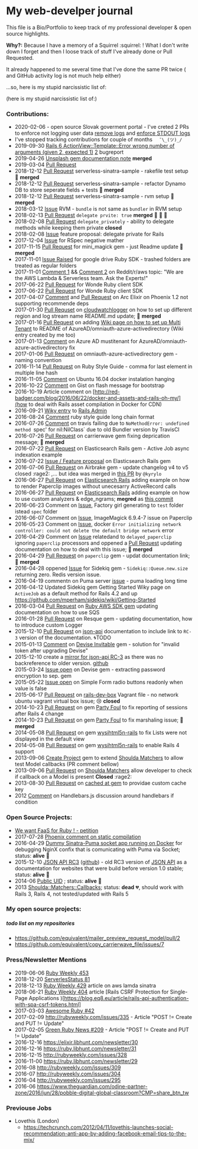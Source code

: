 # My web-develper journal

This file is a Bio/Portfolio to keep track of my professional developer &amp; open source highlights.

**Why?:** Because I have a memory of a Squirrel :squirrel: !
What I don't write down I forget and then I loose track of stuff
I've already done or Pull Requested.

It already happened to me several time that I've done the same PR twice
( and GitHub activity log is not much help either)

...so, here is my stupid narcissistic list of:

(here is my stupid narcissistic list of:)

### Contributions:

* 2020-02-06 - open source Slovak goverment portal - I've creted 2 PRs  to enforce not logging user data  [remove logs](https://github.com/slovensko-digital/navody.digital/pull/333) and [enforce STDOUT logs](https://github.com/slovensko-digital/navody.digital/pull/334)
* I've stopped tracking contributions for couple of months `  ¯\_(ツ)_/`
* 2019-09-30 [Rails 6 ActionView::Template::Error wrong number of arguments (given 2, expected 1)](https://github.com/rspec/rspec-rails/issues/2177) [2](https://github.com/rails/rails/issues/36315) bugreport
* 2019-04-26 [Unsplash gem documentation note](https://github.com/unsplash/unsplash_rb/pull/68) **merged**
* 2019-03-04 [Pull Request](https://github.com/rstacruz/cheatsheets/pull/1030)
* 2018-12-12 [Pull Request](https://github.com/aws-samples/serverless-sinatra-sample/pull/6) serverless-sinatra-sample - rakefile test setup :hamster: **merged** 
* 2018-12-12 [Pull Request](https://github.com/aws-samples/serverless-sinatra-sample/pull/5) serverless-sinatra-sample - refactor Dynamo DB to store seperate fields + tests :hamster: **merged** 
* 2018-12-12 [Pull Request](https://github.com/aws-samples/serverless-sinatra-sample/pull/4) serverless-sinatra-sample - rvm setup :hamster: **merged** 
* 2018-03-12 [Issue](https://github.com/rvm/rvm/issues/4324) RVM -
  `bundle` is not same as `bundler` in RVM setup
* 2018-02-13 [Pull Request](https://github.com/rails/rails/pull/31944)
  `delegate prvite: true` **merged** :hamster: :hamster: :hamster:
* 2018-02-08 [Pull Request](https://github.com/rails/rails/pull/31933) `delegate_privately` - ability to delegate methods while keeping them private **closed**
* 2018-02-08 [Issue](https://github.com/rails/rails/issues/31932) feature proposal: delegate private for Rails
* 2017-12-04 [Issue](https://github.com/rspec/rspec-expectations/issues/1028) for RSpec negative mather 
* 2017-11-15 [Pull Request](https://github.com/minimagick/minimagick/pull/433) for mini_magick gem - just Readme update :hamster: **merged**
* 2017-11-01 [Issue Raised](https://github.com/google/google-api-ruby-client/issues/626) for google drive Ruby SDK - trashed folders are treated as regular folders
* 2017-11-01 [Comment 1](https://www.reddit.com/r/aws/comments/7a5anz/we_are_the_aws_lambda_serverless_team_ask_the/dp779t5/) && [Comment 2](https://www.reddit.com/r/aws/comments/7a5anz/we_are_the_aws_lambda_serverless_team_ask_the/dp77xzl/) on Reddit/r/aws topic: "We are the AWS Lambda & Serverless team. Ask the Experts!" 
* 2017-06-22 [Pull Request](https://github.com/wondeltd/ruby-client/pull/4) for Wonde Ruby client SDK
* 2017-06-22 [Pull Request](https://github.com/wondeltd/ruby-client/pull/3) for Wonde Ruby client SDK
* 2017-04-07 [Comment](https://github.com/stavro/arc/issues/180) and
  [Pull Request](https://github.com/stavro/arc/pull/181) on Arc Elixir
on Phoenix 1.2 not supporting recommende deps
* 2017-01-30 [Pull Requset](https://github.com/amvse/cloudwatchlogger/pull/3) on [cloudwatchlogger](https://github.com/amvse/cloudwatchlogger) on how to set up different region and log stream name README.md update; :hamster: **merged**
* 2017-01-16 [Pull  Request](https://github.com/AzureAD/omniauth-azure-activedirectory/pull/29) on adding [Wiki page on how to set up Multi Tenant](https://github.com/AzureAD/omniauth-azure-activedirectory/wiki/Setup-Multi-tenant) to README of AzureAD/omniauth-azure-activedirectory (Wiki entry created by me too)
* 2017-01-13   [Comment](https://github.com/AzureAD/omniauth-azure-activedirectory/issues/25) on Azure AD mustitenant for AzureAD/omniauth-azure-activedirectory fix
* 2017-01-06 [Pull Request](https://github.com/AzureAD/omniauth-azure-activedirectory/pull/28) on omniauth-azure-activedirectory gem - naming convention
* 2016-11-14 [Pull Request](https://github.com/bbatsov/ruby-style-guide/pull/610) on Ruby Style Guide - comma for last element in multiple line hash
* 2016-11-05 [Comment](https://github.com/docker/docker/issues/23347#issuecomment-258604002) on Ubuntu 16.04 docker instalation hanging
* 2016-10-22 [Comment](https://gist.github.com/roberto/3344628#gistcomment-1903900) on Gist on flash message for bootstrap
* 2016-10-19 Article comment on [http://red-badger.com/blog/2016/06/22/docker-and-assets-and-rails-oh-my/](how to deal with Rails asset compilation in Docker for CDN)
* 2016-09-21 [Wiky entry](https://github.com/sferik/rails_admin/wiki/Orderable-Sortable-Has-And-Belongs-To-Many) to [Rails Admin](https://github.com/sferik/rails_admin)
* 2016-08-24 [Comment](https://github.com/bbatsov/ruby-style-guide/pull/176) ruby style guide long chain format 
* 2016-07-26 [Comment](https://github.com/rubygems/rubygems/issues/1419) on travis failing due to  `NoMethodError: undefined method `spec' for nil:NilClass` due to old Bundler version by TravisCI
* 2016-07-26 [Pull Request](https://github.com/carrierwaveuploader/carrierwave/pull/1989) on carrierwave gem fixing deprication message; :hamster: **merged**
* 2016-07-22 [Pull  Request](https://github.com/elastic/elasticsearch-rails/pull/602) on Elasticsearch Rails gem - Active Job async indexation example
* 2016-07-22 [Issue / Feature proposal](https://github.com/elastic/elasticsearch-rails/issues/601) on Elasticsearch Rails gem
* 2016-07-06 [Pull  Request](https://github.com/airbrake/airbrake/pull/570) on Airbrake gem - update changelog v4 to v5 closed :rage2: ,... but idea was merged in [this PR](https://github.com/airbrake/airbrake/pull/576) by `@kyrylo` 
* 2016-06-27 [Pull Request](https://github.com/elastic/elasticsearch-rails/pull/583) on [Elasticsearch Rails](https://github.com/elastic/elasticsearch-rails) adding example on how to render Paperclip images without unecesarry ActiveRecord calls
* 2016-06-27 [Pull Request](https://github.com/elastic/elasticsearch-rails/pull/582/files) on [Elasticsearch Rails](https://github.com/elastic/elasticsearch-rails) adding example on how to use custom analyzers & edge_ngrams; **megred** as [this commit](https://github.com/elastic/elasticsearch-rails/commit/f8df53aedfd37ab83cb19abfccaaa71b34018e22)
* 2016-06-23 Comment on  [Issue](https://github.com/thoughtbot/factory_girl_rails/issues/88), Factory girl generating to `test` folder istead `spec` folder
* 2016-06-07 Comment on  [Issue](https://github.com/thoughtbot/paperclip/issues/2223), ImageMagick 6.9.4-7 issue on Paperclip
* 2016-05-23 Comment on  [Issue](https://github.com/docker/docker/issues/18283), docker `Error initializing network controller: could not delete the default bridge network` error
* 2016-04-29 Comment on [Issue](https://github.com/jrgifford/delayed_paperclip/pull/177) 
relatedand to `delayed_paperclip` ignoring `paperclip` processors and oppened
a [Pull Request](https://github.com/jrgifford/delayed_paperclip/pull/177) updating documentation
on how to deal with this issue; :hamster: **merged** 
* 2016-04-29 [Pull Request](https://github.com/thoughtbot/paperclip/pull/2181) on `paperclip` gem -
updat documentation link; :hamster: **merged** 
* 2016-04-28 oppened [Issue](https://github.com/mperham/sidekiq/issues/2952) for Sidekiq gem - `Sidekiq::Queue.new.size` returning zero. Redis version issue.
* 2016-04-19 commentn on Puma server [issue](https://github.com/puma/puma/issues/961) - puma loading long time
* 2016-04-12 Updated Sidekiq gem Getting Started Wiky page on `ActiveJob` as a default method for Rails 4.2 and up https://github.com/mperham/sidekiq/wiki/Getting-Started
* 2016-03-04 [Pull Request](https://github.com/aws/aws-sdk-ruby/pull/1122) on [Ruby AWS SDK gem](https://github.com/aws/aws-sdk-ruby) updating documentation on how to use SQS 
* 2016-01-28 [Pull Request](https://github.com/resque/resque/pull/1399) on Resque gem - updating documentation, how to introduce custom Logger
* 2015-12-10 [Pull Request](https://github.com/json-api/json-api/pull/876) on [json-api](http://jsonapi.org/) documentation to include link to `RC-3` version of the documentation. :cyclone:TODO
* 2015-01-13 [Comment](https://github.com/scambra/devise_invitable/issues/402#issuecomment-127408132) on [Devise Invitable](https://github.com/scambra/devise_invitable) gem - solution for "invalid token after upgrading Devise"
* 2015-12-10 create a [mirror for json-api RC-3](http://jsonapi-rc3.herokuapp.com/) as there was no backreference to older version. [github](https://github.com/equivalent/json-api-RC3)
* 2015-03-24  [Issue open](https://github.com/plataformatec/devise/issues/3534#issuecomment-85485913) on Devise gem - extracting password encryption to sep. gem
* 2015-05-22 [Issue open](https://github.com/plataformatec/simple_form/issues/1257#issuecomment-104665063) on  Simple Form radio buttons readonly when value is false
* 2015-06-17 [Pull  Request](https://github.com/rails/rails-dev-box/pull/106) on [rails-dev-box](https://github.com/rails/rails-dev-box) Vagrant file - no network ubuntu vagrant virtual box issue; :cry: **closed**
* 2014-10-23 [Pull Request](https://github.com/DockYard/party_foul/pull/113) on gem [Party Foul](https://github.com/DockYard/party_foul)   to fix reporting of sessions after  Rails 4 change
* 2014-10-23 [Pull Request](https://github.com/DockYard/party_foul/pull/112) on gem [Party Foul](https://github.com/DockYard/party_foul) to fix marshaling issue; :hamster: **merged** 
* 2014-05-08 [Pull Request](https://github.com/zohararad/wysihtml5n-rails/pull/5) on gem [wysihtml5n-rails](https://github.com/zohararad/wysihtml5n-rails) to fix Lists were not displayed in the default view
* 2014-05-08 [Pull Request](https://github.com/zohararad/wysihtml5n-rails/pull/4) on gem [wysihtml5n-rails](https://github.com/zohararad/wysihtml5n-rails) to enable Rails 4 support
* 2013-09-06  [Create Project](https://github.com/equivalent/shoulda-matchers-callbacks) gem to extend [Shoulda Matchers](https://github.com/thoughtbot/shoulda-matchers) to allow test Model callbacks (PR comment bellow)
* 2013-09-06 [Pull Request](https://github.com/thoughtbot/shoulda-matchers/pull/353#issuecomment-23949653) on [Shoulda Matchers](https://github.com/thoughtbot/shoulda-matchers) allow developer to check if callback on a Model is present  **Closed** :rage2:
* 2013-08-30 [Pull Request](https://github.com/delwyn/cached_at/pull/3)
on [cached at gem](https://github.com/delwyn/cached_at) to providae
custom cache key
* 2012 [Comment](https://github.com/wycats/handlebars.js/issues/206#issuecomment-10183603) on Handlebars.js discussion around handlebars if condition


### Open Source Projects:

* [We want FaaS for Ruby ! - petition](https://www.serverless-ruby.org/)
* 2017-07-28 [Phoenix comment on static compilation](https://github.com/phoenixframework/phoenix/issues/2413)
* 2016-04-29 [Dummy Sinatra-Puma socket app running on Docker](https://github.com/equivalent/dummy-sinatra-puma-socket-docker-app) for debugging NginX confix that is comunicating with Puma via Socket; status: **alive** :green_heart:
* 2015-12-10 [JSON API RC3](http://jsonapi-rc3.herokuapp.com/) ([github](https://github.com/equivalent/json-api-RC3)) - old RC3 version of [JSON API](http://jsonapi.org/) as a documentation for websites that were build before version 1.0 stable; status: **alive** :green_heart:
* 2014-06 [Public UID](https://github.com/equivalent/public_uid) ; status: **alive** :green_heart:
* 2013 [Shoulda::Matchers::Callbacks](https://github.com/equivalent/shoulda-matchers-callbacks); status: **dead** :broken_heart:, should work with Rails 3, Rails 4, not tested/updated with Rails 5


### My open source projects:

##### todo list on my repositories 

* https://github.com/equivalent/mailer_preview_request_model/pull/2
* https://github.com/equivalent/copy_carrierwave_file/issues/7

### Press/Newsletter Mentions

* 2019-06-06 [Ruby Weekly 453](https://rubyweekly.com/issues/453)
* 2018-12-20 [ServerlesStatus 81](https://serverless.email/issues/81)
* 2018-12-13 [Ruby Weekly 429](https://rubyweekly.com/issues/429)  article on aws lamda sinatra
* 2018-06-21 [Ruby Weekly 404](https://rubyweekly.com/issues/404) article [Rails CSRF Protection for Single-Page Applications )[https://blog.eq8.eu/article/rails-api-authentication-with-spa-csrf-tokens.html]
* 2017-03-03 [Awesome Ruby #42](https://ruby.libhunt.com/newsletter/42)
* 2017-02-09 http://rubyweekly.com/issues/335 - Article "POST != Create and PUT != Update"
* 2017-02-05 [Green Ruby News #209](http://greenruby.org/grn-209.html) - Article "POST != Create and PUT != Update"
* 2016-12-16 https://elixir.libhunt.com/newsletter/30
* 2016-12-16 https://ruby.libhunt.com/newsletter/31
* 2016-12-15 http://rubyweekly.com/issues/328
* 2016-11-00 https://ruby.libhunt.com/newsletter/29
* 2016-08 http://rubyweekly.com/issues/309
* 2016-07 http://rubyweekly.com/issues/304
* 2016-04 http://rubyweekly.com/issues/295
* 2016-06 https://www.theguardian.com/odine-partner-zone/2016/jun/28/pobble-digital-global-classroom?CMP=share_btn_tw


### Previouse Jobs

* Lovethis (London)
  * https://techcrunch.com/2012/04/11/lovethis-launches-social-recommendation-anti-app-by-adding-facebook-email-tips-to-the-mix/
